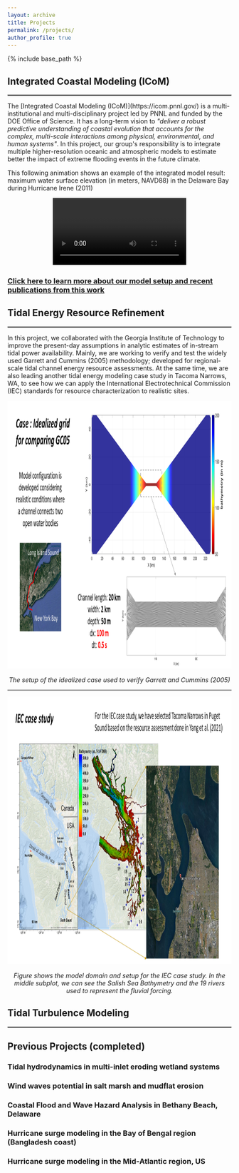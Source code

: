 ```yaml
---
layout: archive
title: Projects
permalink: /projects/
author_profile: true
---
```


{% include base_path %}


## Integrated Coastal Modeling (ICoM)
<hr style="border:1px solid gray">
The [Integrated Coastal Modeling (ICoM)](https://icom.pnnl.gov/) is a multi-institutional and multi-disciplinary project led by PNNL and funded by the DOE Office of Science. It has a long-term vision to <i>"deliver a robust predictive understanding of coastal evolution that accounts for the complex, multi-scale interactions among physical, environmental, and human systems"</i>. In this project, our group's responsibility is to integrate multiple higher-resolution oceanic and atmospheric models to estimate better the impact of extreme flooding events in the future climate.

This following animation shows an example of the integrated model result: maximum water surface elevation (in meters, NAVD88) in the Delaware Bay during Hurricane Irene (2011)

<p align="center">
<video src="/file/FVCOM_Irene_max_surface_large.mp4" controls="controls" style="max-width: 780px;">
</video>
</p>

### [Click here to learn more about our model setup and recent publications from this work](/project_info/ICoM/)   

## Tidal Energy Resource Refinement
<hr style="border:1px solid gray">
In this project, we collaborated with the Georgia Institute of Technology to improve the present-day assumptions in analytic estimates of in-stream tidal power availability. Mainly, we are working to verify and test the widely used Garrett and Cummins (2005) methodology; developed for regional-scale tidal channel energy resource assessments. At the same time, we are also leading another tidal energy modeling case study in Tacoma Narrows, WA, to see how we can apply the International Electrotechnical Commission (IEC) standards for resource characterization to realistic sites.

<p align="center">
  <img width="920" height="600" src="/images/TidalEnergy_gatech1.png">
</p>
<p align="center">
  <em>The setup of the idealized case used to verify Garrett and Cummins (2005)</em>
</p>

---

<p align="center">
  <img width="920" height="600" src="/images/TidalEnergy_CS1.png">
</p>
<p align="center">
  <em>Figure shows the model domain and setup for the IEC case study. In the middle subplot, we can see the Salish Sea Bathymetry and the 19 rivers used to represent the fluvial forcing.</em>
</p>

## Tidal Turbulence Modeling
<hr style="border:1px solid gray">

## Previous Projects (completed)
### Tidal hydrodynamics in multi-inlet eroding wetland systems
### Wind waves potential in salt marsh and mudflat erosion
### Coastal Flood and Wave Hazard Analysis in Bethany Beach, Delaware
### Hurricane surge modeling in the Bay of Bengal region (Bangladesh coast)
### Hurricane surge modeling in the Mid-Atlantic region, US
